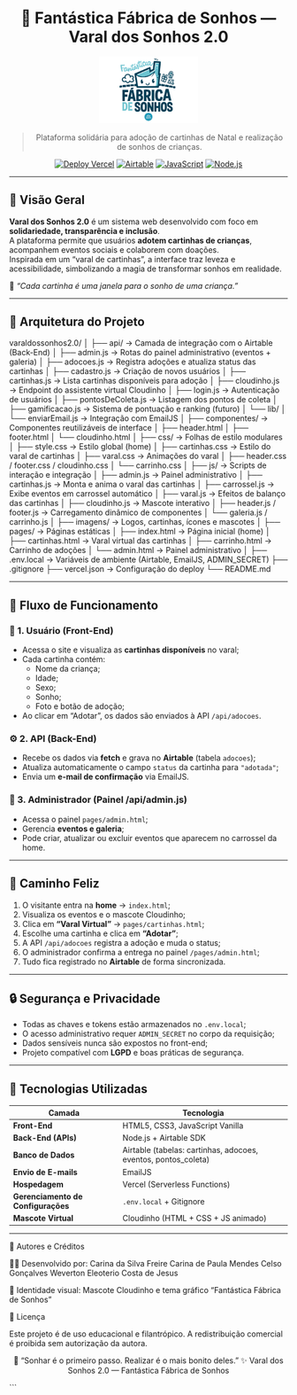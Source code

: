 <!-- ============================================================ -->
<!-- 💙 README — VARAL DOS SONHOS 2.0 -->
<!-- ============================================================ -->

<div align="center">

# 💙 Fantástica Fábrica de Sonhos — Varal dos Sonhos 2.0

<img src="./imagens/logo.png" width="180" alt="Fantástica Fábrica de Sonhos">

> Plataforma solidária para adoção de cartinhas de Natal e realização de sonhos de crianças.

[![Deploy Vercel](https://img.shields.io/badge/deploy-Vercel-black?style=for-the-badge&logo=vercel)](https://vercel.com)
[![Airtable](https://img.shields.io/badge/Database-Airtable-blue?style=for-the-badge&logo=airtable)](https://airtable.com)
[![JavaScript](https://img.shields.io/badge/Front--End-JavaScript-yellow?style=for-the-badge&logo=javascript)](https://developer.mozilla.org/en-US/docs/Web/JavaScript)
[![Node.js](https://img.shields.io/badge/API-Node.js-green?style=for-the-badge&logo=node.js)](https://nodejs.org)

</div>

---

## 🌈 **Visão Geral**

**Varal dos Sonhos 2.0** é um sistema web desenvolvido com foco em **solidariedade, transparência e inclusão**.  
A plataforma permite que usuários **adotem cartinhas de crianças**, acompanhem eventos sociais e colaborem com doações.  
Inspirada em um “varal de cartinhas”, a interface traz leveza e acessibilidade, simbolizando a magia de transformar sonhos em realidade.  

💭 *“Cada cartinha é uma janela para o sonho de uma criança.”*

---

## 🧩 **Arquitetura do Projeto**

varaldossonhos2.0/
│
├── api/ → Camada de integração com o Airtable (Back-End)
│ ├── admin.js → Rotas do painel administrativo (eventos + galeria)
│ ├── adocoes.js → Registra adoções e atualiza status das cartinhas
│ ├── cadastro.js → Criação de novos usuários
│ ├── cartinhas.js → Lista cartinhas disponíveis para adoção
│ ├── cloudinho.js → Endpoint do assistente virtual Cloudinho
│ ├── login.js → Autenticação de usuários
│ ├── pontosDeColeta.js → Listagem dos pontos de coleta
│ ├── gamificacao.js → Sistema de pontuação e ranking (futuro)
│ └── lib/
│ └── enviarEmail.js → Integração com EmailJS
│
├── componentes/ → Componentes reutilizáveis de interface
│ ├── header.html
│ ├── footer.html
│ └── cloudinho.html
│
├── css/ → Folhas de estilo modulares
│ ├── style.css → Estilo global (home)
│ ├── cartinhas.css → Estilo do varal de cartinhas
│ ├── varal.css → Animações do varal
│ ├── header.css / footer.css / cloudinho.css
│ └── carrinho.css
│
├── js/ → Scripts de interação e integração
│ ├── admin.js → Painel administrativo
│ ├── cartinhas.js → Monta e anima o varal das cartinhas
│ ├── carrossel.js → Exibe eventos em carrossel automático
│ ├── varal.js → Efeitos de balanço das cartinhas
│ ├── cloudinho.js → Mascote interativo
│ ├── header.js / footer.js → Carregamento dinâmico de componentes
│ └── galeria.js / carrinho.js
│
├── imagens/ → Logos, cartinhas, ícones e mascotes
│
├── pages/ → Páginas estáticas
│ ├── index.html → Página inicial (home)
│ ├── cartinhas.html → Varal virtual das cartinhas
│ ├── carrinho.html → Carrinho de adoções
│ └── admin.html → Painel administrativo
│
├── .env.local → Variáveis de ambiente (Airtable, EmailJS, ADMIN_SECRET)
├── .gitignore
├── vercel.json → Configuração do deploy
└── README.md


---

## 🧠 **Fluxo de Funcionamento**

### 🩵 1. **Usuário (Front-End)**
- Acessa o site e visualiza as **cartinhas disponíveis** no varal;
- Cada cartinha contém:
  - Nome da criança;
  - Idade;
  - Sexo;
  - Sonho;
  - Foto e botão de adoção;
- Ao clicar em “Adotar”, os dados são enviados à API `/api/adocoes`.

### ⚙️ 2. **API (Back-End)**
- Recebe os dados via **fetch** e grava no **Airtable** (tabela `adocoes`);
- Atualiza automaticamente o campo `status` da cartinha para `"adotada"`;
- Envia um **e-mail de confirmação** via EmailJS.

### 🧩 3. **Administrador (Painel /api/admin.js)**
- Acessa o painel `pages/admin.html`;
- Gerencia **eventos e galeria**;
- Pode criar, atualizar ou excluir eventos que aparecem no carrossel da home.

---

## 🚀 **Caminho Feliz**

1. O visitante entra na **home** → `index.html`;
2. Visualiza os eventos e o mascote Cloudinho;
3. Clica em **“Varal Virtual”** → `pages/cartinhas.html`;
4. Escolhe uma cartinha e clica em **“Adotar”**;
5. A API `/api/adocoes` registra a adoção e muda o status;
6. O administrador confirma a entrega no painel `/pages/admin.html`;
7. Tudo fica registrado no **Airtable** de forma sincronizada.

---

## 🔒 **Segurança e Privacidade**

- Todas as chaves e tokens estão armazenados no `.env.local`;
- O acesso administrativo requer `ADMIN_SECRET` no corpo da requisição;
- Dados sensíveis nunca são expostos no front-end;
- Projeto compatível com **LGPD** e boas práticas de segurança.

---

## 🧰 **Tecnologias Utilizadas**

| Camada | Tecnologia |
|--------|-------------|
| **Front-End** | HTML5, CSS3, JavaScript Vanilla |
| **Back-End (APIs)** | Node.js + Airtable SDK |
| **Banco de Dados** | Airtable (tabelas: cartinhas, adocoes, eventos, pontos_coleta) |
| **Envio de E-mails** | EmailJS |
| **Hospedagem** | Vercel (Serverless Functions) |
| **Gerenciamento de Configurações** | `.env.local` + Gitignore |
| **Mascote Virtual** | Cloudinho (HTML + CSS + JS animado) |

---

💫 Autores e Créditos

👩‍💻 Desenvolvido por:
Carina da Silva Freire
Carina de Paula Mendes
Celso Gonçalves
Weverton Eleoterio Costa de Jesus

🎨 Identidade visual:
Mascote Cloudinho e tema gráfico “Fantástica Fábrica de Sonhos”

📜 Licença

Este projeto é de uso educacional e filantrópico.
A redistribuição comercial é proibida sem autorização da autora.

<div align="center">

💙 “Sonhar é o primeiro passo. Realizar é o mais bonito deles.”
✨ Varal dos Sonhos 2.0 — Fantástica Fábrica de Sonhos

</div> ```
